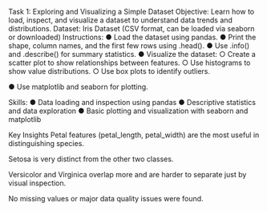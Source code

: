 Task 1: Exploring and Visualizing a Simple Dataset
Objective:
Learn how to load, inspect, and visualize a dataset to understand data trends and distributions.
Dataset:
Iris Dataset (CSV format, can be loaded via seaborn or downloaded) Instructions:
● Load the dataset using pandas.
● Print the shape, column names, and the first few rows using .head().
● Use .info() and .describe() for summary statistics.
● Visualize the dataset:
○ Create a scatter plot to show relationships between features.
○ Use histograms to show value distributions.
○ Use box plots to identify outliers.

● Use matplotlib and seaborn for plotting.

Skills:
● Data loading and inspection using pandas
● Descriptive statistics and data exploration
● Basic plotting and visualization with seaborn and matplotlib

Key Insights
Petal features (petal_length, petal_width) are the most useful in distinguishing species.

Setosa is very distinct from the other two classes.

Versicolor and Virginica overlap more and are harder to separate just by visual inspection.

No missing values or major data quality issues were found.
